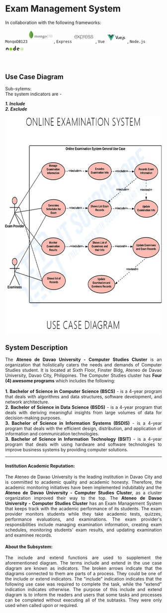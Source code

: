 # Exam Management System 

In collaboration with the following frameworks: 

`MongoDB123`<img src= "https://github.com/jamespaulxyz/itelective3-web/blob/main/Icons/mongodblogo.svg" width = "85px" />, 
`Express` <img src= "https://github.com/jamespaulxyz/itelective3-web/blob/main/Icons/expresslogo.svg" width = "68px" /> , 
`Vue` <img src= "https://github.com/jamespaulxyz/itelective3-web/blob/main/Icons/vuelogo.svg" width = "65px" /> , 
`Node.js`<img src= "https://github.com/jamespaulxyz/itelective3-web/blob/main/Icons/nodelogo.svg" width = "60px" />

<br />

## Use Case Diagram
Sub-sytems: 
<br />
The system indicators are -

<em> **1. Include </em>** <br />
<em> **2. Exclude** </em>


  
  
<p align="center">
<img align = "center" src= "https://github.com/jamespaulxyz/itelective3-web/blob/main/Online%20Examination%20System.jpg" height="700"/> 
</p>

## System Description
<div align="justify"> 


The **Ateneo de Davao University - Computer Studies Cluster** is an organization that holistically caters the needs and demands of Computer Studies student. It is located at Sixth Floor, Finster Bldg, Ateneo de Davao University, Davao City, Philippines. The Computer Studies cluster has **Four (4) awesome programs** which includes the following:\
<br />
**1. Bachelor of Science in Computer Science (BSCS)** - is a 4-year program that deals with algorithms and data structures, software development, and network architecture. 
<br />
**2. Bachelor of Science in Data Science (BSDS)** - is a 4-year program that deals with deriving meaningful insights from large volumes of data for decision-making purposes.
<br />
**3. Bachelor of Science in Information Systems (BSDIS)** - is a 4-year program that deals with the efficient design, distribution, and application of information and communication technologies.
<br />
**3. Bachelor of Science in Information Technology (BSIT)** - is a 4-year program that deals with using hardware and software technologies to improve business systems by providing computer solutions.
<br />

<hr />

#### Institution Academic Reputation: 
The Ateneo de Davao University is the leading institution in Davao City and is committed to academic quality and academic honesty. Therefore, the academic monitoring initiatives have been implemented indubitably and the **Ateneo de Davao University - Computer Studies Cluster**, as a cluster organization improved their way to the top. 
The **Ateneo de Davao University - Computer Studies Cluster** has an Exam Management System that keeps track with the academic performance of its students. The exam provider monitors students while they take academic tests, quizzes, performance evaluations, and examinations. The exam provider's responsibilities include managing examination information, creating exam schedules, monitoring students' exam results, and updating examination and examinee records.

#### About the Subsystem: 
The include and extend functions are used to supplement the aforementioned diagram. The terms include and extend in the use case diagram are known as indicators. The broken arrows indicate that the diagrams connected to them are parts of a process. They could be one of the include or extend indicators. The "include" indication indicates that the following use case was required to complete the task, while the "extend" indication indicates otherwise. The purpose of this include and extend diagram is to inform the readers and users that some tasks and processes can be completed without executing all of the subtasks. They were only used when called upon or required. 
  
